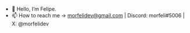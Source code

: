 - 👋 Hello, I’m Felipe.
- 📫 How to reach me -> morfelidev@gmail.com | Discord: morfeli#5006 | X: @morfelidev

<!---
morfeli/morfeli is a ✨ special ✨ repository because its `README.md` (this file) appears on your GitHub profile.
You can click the Preview link to take a look at your changes.
--->
